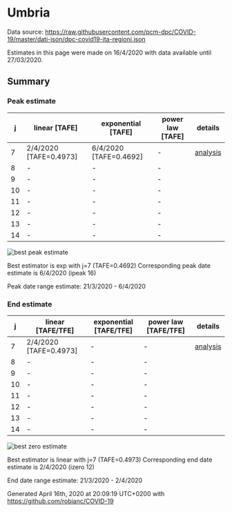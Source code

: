 # Umbria


Data source: https://raw.githubusercontent.com/pcm-dpc/COVID-19/master/dati-json/dpc-covid19-ita-regioni.json

Estimates in this page were made on 16/4/2020 with data available until 27/03/2020.


## Summary 

### Peak estimate 
|j|linear [TAFE]|exponential [TAFE]|power law [TAFE]|details|
|---|----|-----------|---------|-------|
|7|2/4/2020 [TAFE=0.4973]|6/4/2020 [TAFE=0.4692]|-|[analysis](COVID-19_umbria_j7_2020-03-27.md)|
|8|-|-|-||
|9|-|-|-||
|10|-|-|-||
|11|-|-|-||
|12|-|-|-||
|13|-|-|-||
|14|-|-|-||

![best peak estimate](COVID-19_umbria_j7_2020-03-27.png)

Best estimator is exp with j=7 (TAFE=0.4692)
Corresponding peak date estimate is 6/4/2020 (ipeak 16)


Peak date range estimate: 21/3/2020 - 6/4/2020

### End estimate 
|j|linear [TAFE/TFE]|exponential [TAFE/TFE]|power law [TAFE/TFE]|details|
|---|----|-----------|---------|-------|
|7|2/4/2020 [TAFE=0.4973]|-|-|[analysis](COVID-19_umbria_j7_2020-03-27.md)|
|8|-|-|-||
|9|-|-|-||
|10|-|-|-||
|11|-|-|-||
|12|-|-|-||
|13|-|-|-||
|14|-|-|-||

![best zero estimate](COVID-19_umbria_j7_2020-03-27.png)

Best estimator is linear with j=7 (TAFE=0.4973)
Corresponding end date estimate is 2/4/2020 (izero 12)


End date range estimate: 21/3/2020 - 2/4/2020

Generated April 16th, 2020 at 20:09:19 UTC+0200 with https://github.com/robianc/COVID-19
